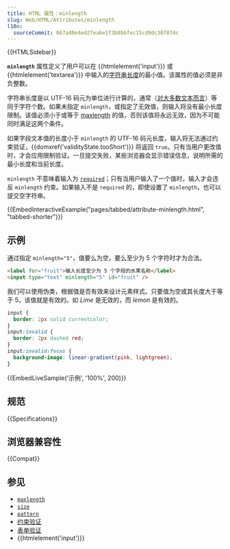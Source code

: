 ```yaml
---
title: HTML 属性：minlength
slug: Web/HTML/Attributes/minlength
l10n:
  sourceCommit: 067a40e4ed27ea6e1f3b8bbfec15cd9dc3078f4c
---
```


{{HTMLSidebar}}

**`minlength`** 属性定义了用户可以在 {{htmlelement('input')}} 或 {{htmlelement('textarea')}} 中输入的[字符串长度](/zh-CN/docs/Web/JavaScript/Reference/Global_Objects/String/length)的最小值。该属性的值必须是非负整数。

字符串长度是以 UTF-16 码元为单位进行计算的，通常（[对大多数文本而言](/zh-CN/docs/Web/JavaScript/Reference/Global_Objects/String/length#长度不等于字符数的字符串)）等同于字符个数。如果未指定 `minlength`，或指定了无效值，则输入将没有最小长度限制。该值必须小于或等于 [maxlength](/zh-CN/docs/Web/HTML/Attributes/maxlength) 的值，否则该值将永远无效，因为不可能同时满足这两个条件。

如果字段文本值的长度小于 `minlength` 的 UTF-16 码元长度，输入将无法通过约束验证，{{domxref('validityState.tooShort')}} 将返回 `true`。只有当用户更改值时，才会应用限制验证。一旦提交失败，某些浏览器会显示错误信息，说明所需的最小长度和当前长度。

`minlength` 不意味着输入为 [`required`](/zh-CN/docs/Web/HTML/Attributes/required)；只有当用户输入了一个值时，输入才会违反 `minlength` 约束。如果输入不是 `required` 的，即使设置了 `minlength`，也可以提交空字符串。

{{EmbedInteractiveExample("pages/tabbed/attribute-minlength.html", "tabbed-shorter")}}

## 示例

通过指定 `minlength="5"`，值要么为空，要么至少为 5 个字符时才为合法。

```html
<label for="fruit">输入长度至少为 5 个字母的水果名称</label>
<input type="text" minlength="5" id="fruit" />
```

我们可以使用伪类，根据值是否有效来设计元素样式。只要值为空或其长度大于等于 5，该值就是有效的。如 _Lime_ 是无效的，而 _lemon_ 是有效的。

```css
input {
  border: 2px solid currentcolor;
}
input:invalid {
  border: 2px dashed red;
}
input:invalid:focus {
  background-image: linear-gradient(pink, lightgreen);
}
```

{{EmbedLiveSample('示例', '100%', 200)}}

## 规范

{{Specifications}}

## 浏览器兼容性

{{Compat}}

## 参见

- [`maxlength`](/zh-CN/docs/Web/HTML/Attributes/maxlength)
- [`size`](/zh-CN/docs/Web/HTML/Attributes/size)
- [`pattern`](/zh-CN/docs/Web/HTML/Attributes/pattern)
- [约束验证](/zh-CN/docs/Web/HTML/Constraint_validation)
- [表单验证](/zh-CN/docs/Learn/Forms/Form_validation)
- {{htmlelement('input')}}
